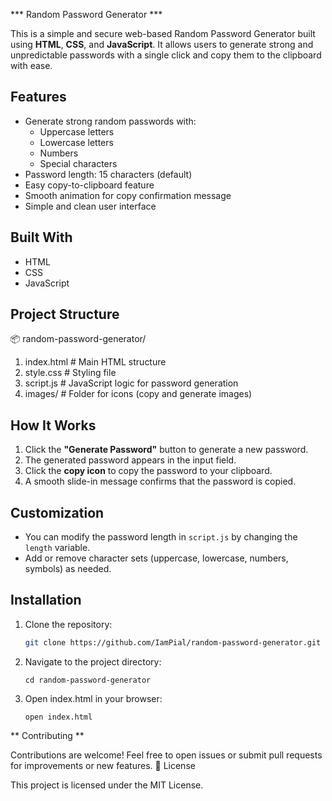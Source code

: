 *** Random Password Generator ***

This is a simple and secure web-based Random Password Generator built using **HTML**, **CSS**, and **JavaScript**. 
It allows users to generate strong and unpredictable passwords with a single click and copy them to the clipboard with ease.

##  Features

- Generate strong random passwords with:
  - Uppercase letters
  - Lowercase letters
  - Numbers
  - Special characters
- Password length: 15 characters (default)
- Easy copy-to-clipboard feature
- Smooth animation for copy confirmation message
- Simple and clean user interface


##  Built With

- HTML
- CSS
- JavaScript

##  Project Structure

📦 random-password-generator/
1. index.html # Main HTML structure
2. style.css # Styling file
3. script.js # JavaScript logic for password generation
4. images/ # Folder for icons (copy and generate images)


##  How It Works

1. Click the **"Generate Password"** button to generate a new password.
2. The generated password appears in the input field.
3. Click the **copy icon** to copy the password to your clipboard.
4. A smooth slide-in message confirms that the password is copied.

##  Customization

- You can modify the password length in `script.js` by changing the `length` variable.
- Add or remove character sets (uppercase, lowercase, numbers, symbols) as needed.

##  Installation

1. Clone the repository:
   ```bash
   git clone https://github.com/IamPial/random-password-generator.git

2. Navigate to the project directory:

       cd random-password-generator

3. Open index.html in your browser:

       open index.html

** Contributing **

Contributions are welcome! Feel free to open issues or submit pull requests for improvements or new features.
📄 License

This project is licensed under the MIT License.
